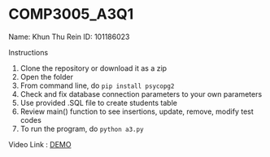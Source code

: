 # COMP3005_A3Q1

Name: Khun Thu Rein
ID: 101186023

Instructions

1. Clone the repository or download it as a zip
2. Open the folder
3. From command line, do
   ```pip install psycopg2```
5. Check and fix database connection parameters to your own parameters
6. Use provided .SQL file to create students table
7. Review main() function to see insertions, update, remove, modify test codes
8. To run the program, do ```python a3.py```

Video Link : [DEMO](https://youtu.be/UFR3RZ6jKl8)
